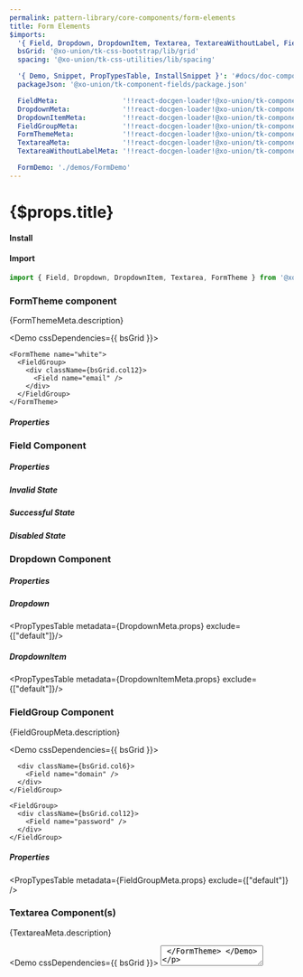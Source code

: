 ```yaml
---
permalink: pattern-library/core-components/form-elements
title: Form Elements
$imports:
  '{ Field, Dropdown, DropdownItem, Textarea, TextareaWithoutLabel, FieldGroup, FormTheme }': '@xo-union/tk-component-fields'
  bsGrid: '@xo-union/tk-css-bootstrap/lib/grid'
  spacing: '@xo-union/tk-css-utilities/lib/spacing'

  '{ Demo, Snippet, PropTypesTable, InstallSnippet }': '#docs/doc-components'
  packageJson: '@xo-union/tk-component-fields/package.json'

  FieldMeta:                '!!react-docgen-loader!@xo-union/tk-component-fields/src/components/Field'
  DropdownMeta:             '!!react-docgen-loader!@xo-union/tk-component-fields/src/components/Dropdown'
  DropdownItemMeta:         '!!react-docgen-loader!@xo-union/tk-component-fields/src/components/DropdownItem'
  FieldGroupMeta:           '!!react-docgen-loader!@xo-union/tk-component-fields/src/components/FieldGroup'
  FormThemeMeta:            '!!react-docgen-loader!@xo-union/tk-component-fields/src/components/FormTheme'
  TextareaMeta:             '!!react-docgen-loader!@xo-union/tk-component-fields/src/components/Textarea'
  TextareaWithoutLabelMeta: '!!react-docgen-loader!@xo-union/tk-component-fields/src/components/TextareaWithoutLabel'

  FormDemo: './demos/FormDemo'
---
```


<h1>{$props.title}</h1>

<FormDemo />

<div className={spacing.mt4}></div>

#### Install

<InstallSnippet packageJson={packageJson} />

<div className={spacing.mt4}></div>

#### Import

```javascript
import { Field, Dropdown, DropdownItem, Textarea, FormTheme } from '@xo-union/tk-component-fields';
```

<div className={spacing.mt5}></div>

### FormTheme component

<p>{FormThemeMeta.description}</p>

<Demo cssDependencies={{ bsGrid }}>
  <div>
    <FormTheme>
      <FieldGroup>
        <div className={bsGrid.col12}>
          <Field name="email" />
        </div>
      </FieldGroup>
    </FormTheme>

    <FormTheme name="white">
      <FieldGroup>
        <div className={bsGrid.col12}>
          <Field name="email" />
        </div>
      </FieldGroup>
    </FormTheme>
  </div>
</Demo>

<div className={spacing.mt4}></div>

##### Properties

<PropTypesTable metadata={FormThemeMeta.props} />

<div className={spacing.mt5}></div>

### Field Component

<Demo>
  <FormTheme>
    <Field name="email" />
  </FormTheme>
</Demo>

<div className={spacing.mt4}></div>

##### Properties

<PropTypesTable metadata={FieldMeta.props} />

<div className={spacing.mt4}></div>

##### Invalid State

<Demo>
  <Field name="email" state="invalid" validationMessage="Something went wrong" />
</Demo>

<div className={spacing.mt4}></div>

##### Successful State

<Demo>
  <Field name="address" state="valid" defaultValue="232 Boerum St." />
</Demo>

<div className={spacing.mt4}></div>

##### Disabled State

<Demo>
  <Field name="email" disabled />
</Demo>

<div className={spacing.mt5}></div>

### Dropdown Component

<Demo>
  <FormTheme>
    <Dropdown name="Season">
      <DropdownItem label="Winter" />
      <DropdownItem label="Spring" />
      <DropdownItem label="Summer" />
      <DropdownItem label="Fall"/>
    </Dropdown>
  </FormTheme>
</Demo>

<div className={spacing.mt5}></div>

##### Properties

<div className={spacing.mt4}></div>

##### Dropdown
<PropTypesTable metadata={DropdownMeta.props} exclude={["default"]}/>

<div className={spacing.mt4}></div>

##### DropdownItem
<PropTypesTable metadata={DropdownItemMeta.props} exclude={["default"]}/>

<div className={spacing.mt5}></div>

### FieldGroup Component

<p>{FieldGroupMeta.description}</p>

<Demo cssDependencies={{ bsGrid }}>
  <FormTheme>
    <FieldGroup>
      <div className={bsGrid.col6}>
        <Field name="email" />
      </div>

      <div className={bsGrid.col6}>
        <Field name="domain" />
      </div>
    </FieldGroup>

    <FieldGroup>
      <div className={bsGrid.col12}>
        <Field name="password" />
      </div>
    </FieldGroup>
  </FormTheme>
</Demo>

<div className={spacing.mt4}></div>

##### Properties

<PropTypesTable metadata={FieldGroupMeta.props} exclude={["default"]} />

<div className={spacing.mt5}></div>

### Textarea Component(s)

<p>{TextareaMeta.description}</p>

<Demo cssDependencies={{ bsGrid }}>
  <FormTheme>
    <Textarea name="optional-message" />
  </FormTheme>
</Demo>

<Demo cssDependencies={{ bsGrid }}>
  <FormTheme>
    <TextareaWithoutLabel name="optional-message" placeholder="Optional message" />
  </FormTheme>
</Demo>

<div className={spacing.mt4}></div>

##### Properties

<div className={spacing.mt4}></div>

###### Textarea
<PropTypesTable metadata={TextareaMeta.props} />
